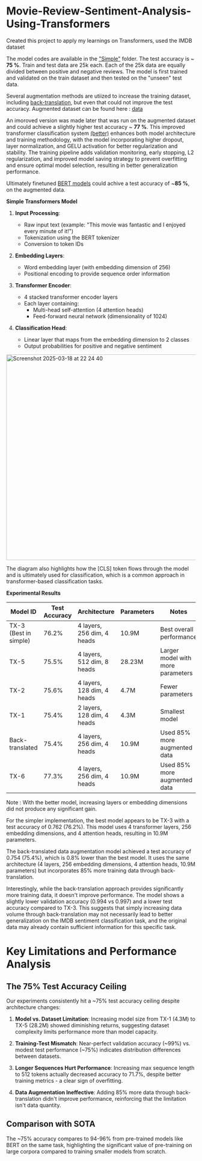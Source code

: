 # Movie-Review-Sentiment-Analysis-Using-Transformers
Created this project to apply my learnings on Transformers, used the IMDB dataset

The model codes are available in the ["Simple"](https://github.com/agme2019/Movie-Review-Sentiment-Analysis-Using-Transformers/tree/main/Simple) folder. The test accuracy is ~ **75 %**.
Train and test data are 25k each. Each of the 25k data are equally divided between positive and negative reviews.
The model is first trained and validated on the train dataset and then tested on the "unseen" test data.

Several augmentation methods are utiized to increase the training dataset, including [back-translation](https://github.com/agme2019/Movie-Review-Sentiment-Analysis-Using-Transformers/tree/main/Backtranslated), but even that could not improve the test accuracy.
Augmented dataset can be found here : [data](https://github.com/agme2019/Movie-Review-Sentiment-Analysis-Using-Transformers/blob/main/imdb_train_backtranslated2.csv.zip)

An imoroved version was made later that was run on the augmented dataset and could achieve a slightly higher test accuracy ~ **77 %**. This improved transformer classification system [(better)](https://github.com/agme2019/Movie-Review-Sentiment-Analysis-Using-Transformers/tree/main/Better) enhances both model architecture and training methodology, with the model incorporating higher dropout, layer normalization, and GELU activation for better regularization and stability. The training pipeline adds validation monitoring, early stopping, L2 regularization, and improved model saving strategy to prevent overfitting and ensure optimal model selection, resulting in better generalization performance.

Ultimately finetuned [BERT models](https://github.com/agme2019/Movie-Review-Sentiment-Analysis-Using-Transformers/tree/main/BERT-finetune) could achive a test accuracy of ~**85 %**, on the augmented data.

**Simple Transformers Model**

1. **Input Processing**:
   - Raw input text (example: "This movie was fantastic and I enjoyed every minute of it!")
   - Tokenization using the BERT tokenizer
   - Conversion to token IDs

2. **Embedding Layers**:
   - Word embedding layer (with embedding dimension of 256)
   - Positional encoding to provide sequence order information

3. **Transformer Encoder**:
   - 4 stacked transformer encoder layers
   - Each layer containing:
     - Multi-head self-attention (4 attention heads)
     - Feed-forward neural network (dimensionality of 1024)

4. **Classification Head**:
   - Linear layer that maps from the embedding dimension to 2 classes
   - Output probabilities for positive and negative sentiment
     
  <img width="546" alt="Screenshot 2025-03-18 at 22 24 40" src="https://github.com/user-attachments/assets/643a4758-cb4b-49a4-910d-c82434cef8d0" />

The diagram also highlights how the [CLS] token flows through the model and is ultimately used for classification, which is a common approach in transformer-based classification tasks.

**Experimental Results**

| Model ID | Test Accuracy | Architecture | Parameters | Notes |
|----------|---------------|--------------|------------|-------|
| TX-3 (Best in simple) | 76.2% | 4 layers, 256 dim, 4 heads | 10.9M | Best overall performance |
| TX-5 | 75.5% | 4 layers, 512 dim, 8 heads | 28.23M | Larger model with more parameters |
| TX-2 | 75.6% | 4 layers, 128 dim, 4 heads | 4.7M | Fewer parameters |
| TX-1 | 75.4% | 2 layers, 128 dim, 4 heads | 4.3M | Smallest model |
| Back-translated | 75.4% | 4 layers, 256 dim, 4 heads | 10.9M | Used 85% more augmented data |
| TX-6 | 77.3% | 4 layers, 256 dim, 4 heads | 10.9M | Used 85% more augmented data |

Note : With the better model, increasing layers or embedding dimensions did not produce any significant gain.

For the simpler implementation, the best model appears to be TX-3 with a test accuracy of 0.762 (76.2%). This model uses 4 transformer layers, 256 embedding dimensions, and 4 attention heads, resulting in 10.9M parameters.

The back-translated data augmentation model achieved a test accuracy of 0.754 (75.4%), which is 0.8% lower than the best model. It uses the same architecture (4 layers, 256 embedding dimensions, 4 attention heads, 10.9M parameters) but incorporates 85% more training data through back-translation.

Interestingly, while the back-translation approach provides significantly more training data, it doesn't improve performance. The model shows a slightly lower validation accuracy (0.994 vs 0.997) and a lower test accuracy compared to TX-3. This suggests that simply increasing data volume through back-translation may not necessarily lead to better generalization on the IMDB sentiment classification task, and the original data may already contain sufficient information for this specific task.

# Key Limitations and Performance Analysis

## The 75% Test Accuracy Ceiling

Our experiments consistently hit a ~75% test accuracy ceiling despite architecture changes:

1. **Model vs. Dataset Limitation**: Increasing model size from TX-1 (4.3M) to TX-5 (28.2M) showed diminishing returns, suggesting dataset complexity limits performance more than model capacity.

2. **Training-Test Mismatch**: Near-perfect validation accuracy (~99%) vs. modest test performance (~75%) indicates distribution differences between datasets.

3. **Longer Sequences Hurt Performance**: Increasing max sequence length to 512 tokens actually decreased accuracy to 71.7%, despite better training metrics - a clear sign of overfitting.

4. **Data Augmentation Ineffective**: Adding 85% more data through back-translation didn't improve performance, reinforcing that the limitation isn't data quantity.

## Comparison with SOTA

The ~75% accuracy compares to 94-96% from pre-trained models like BERT on the same task, highlighting the significant value of pre-training on large corpora compared to training smaller models from scratch.


